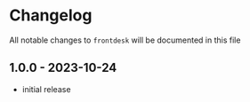 # Changelog

All notable changes to `frontdesk` will be documented in this file

## 1.0.0 - 2023-10-24

- initial release
